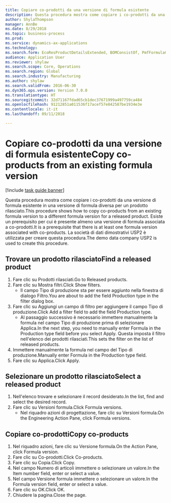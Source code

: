 ```yaml
--- 
title: Copiare co-prodotti da una versione di formula esistente
description: Questa procedura mostra come copiare i co-prodotti da una versione di formula esistente in una versione di formula diversa per un prodotto rilasciato.
author: ShylaThompson
manager: AnnBe
ms.date: 8/29/2018
ms.topic: business-process
ms.prod: 
ms.service: dynamics-ax-applications
ms.technology: 
ms.search.form: EcoResProductDetailsExtended, BOMConsistOf, PmfFormulaCoBy, BOMRouteCopyDialog
audience: Application User
ms.reviewer: shylaw
ms.search.scope: Core, Operations
ms.search.region: Global
ms.search.industry: Manufacturing
ms.author: shylaw
ms.search.validFrom: 2016-06-30
ms.dyn365.ops.version: Version 7.0.0
ms.translationtype: HT
ms.sourcegitcommit: 32d71167fdad65cb1dec37671999a497759ca484
ms.openlocfilehash: 91212851a011536f17acef57e842587be1934e3e
ms.contentlocale: it-it
ms.lasthandoff: 09/11/2018

---
```

# <a name="copy-co-products-from-an-existing-formula-version"></a><span data-ttu-id="4a4f0-103">Copiare co-prodotti da una versione di formula esistente</span><span class="sxs-lookup"><span data-stu-id="4a4f0-103">Copy co-products from an existing formula version</span></span>

[!include [task guide banner](../../includes/task-guide-banner.md)]

<span data-ttu-id="4a4f0-104">Questa procedura mostra come copiare i co-prodotti da una versione di formula esistente in una versione di formula diversa per un prodotto rilasciato.</span><span class="sxs-lookup"><span data-stu-id="4a4f0-104">This procedure shows how to copy co-products from an existing formula version to a different formula version for a released product.</span></span> <span data-ttu-id="4a4f0-105">Esiste un prerequisito per cui è presente almeno una versione di formula associata a co-prodotti.</span><span class="sxs-lookup"><span data-stu-id="4a4f0-105">It is a prerequisite that there is at least one formula version associated with co-products.</span></span> <span data-ttu-id="4a4f0-106">La società di dati dimostrativi USP2 è utilizzata per creare questa procedura.</span><span class="sxs-lookup"><span data-stu-id="4a4f0-106">The demo data company USP2 is used to create this procedure.</span></span>


## <a name="find-a-released-product"></a><span data-ttu-id="4a4f0-107">Trovare un prodotto rilasciato</span><span class="sxs-lookup"><span data-stu-id="4a4f0-107">Find a released product</span></span>
1. <span data-ttu-id="4a4f0-108">Fare clic su Prodotti rilasciati.</span><span class="sxs-lookup"><span data-stu-id="4a4f0-108">Go to Released products.</span></span>
2. <span data-ttu-id="4a4f0-109">Fare clic su Mostra filtri.</span><span class="sxs-lookup"><span data-stu-id="4a4f0-109">Click Show filters.</span></span>
    * <span data-ttu-id="4a4f0-110">Il campo Tipo di produzione sta per essere aggiunto nella finestra di dialogo Filtro.</span><span class="sxs-lookup"><span data-stu-id="4a4f0-110">You are about to add the field Production type in the filter dialog box.</span></span>  
3. <span data-ttu-id="4a4f0-111">Fare clic su Aggiungi un campo di filtro per aggiungere il campo Tipo di produzione.</span><span class="sxs-lookup"><span data-stu-id="4a4f0-111">Click Add a filter field to add the field Production type.</span></span>
    * <span data-ttu-id="4a4f0-112">Al passaggio successivo è necessario immettere manualmente la formula nel campo Tipo di produzione prima di selezionare Applica.</span><span class="sxs-lookup"><span data-stu-id="4a4f0-112">In the next step, you need to manually enter Formula in the Production type field before you select Apply.</span></span> <span data-ttu-id="4a4f0-113">Questa imposta il filtro nell'elenco dei prodotti rilasciati.</span><span class="sxs-lookup"><span data-stu-id="4a4f0-113">This sets the filter on the list of released products.</span></span>  
4. <span data-ttu-id="4a4f0-114">Immettere manualmente la formula nel campo del Tipo di produzione.</span><span class="sxs-lookup"><span data-stu-id="4a4f0-114">Manually enter Formula in the Production type field.</span></span>
5. <span data-ttu-id="4a4f0-115">Fare clic su Applica.</span><span class="sxs-lookup"><span data-stu-id="4a4f0-115">Click Apply.</span></span>

## <a name="select-a-released-product"></a><span data-ttu-id="4a4f0-116">Selezionare un prodotto rilasciato</span><span class="sxs-lookup"><span data-stu-id="4a4f0-116">Select a released product</span></span>
1. <span data-ttu-id="4a4f0-117">Nell'elenco trovare e selezionare il record desiderato.</span><span class="sxs-lookup"><span data-stu-id="4a4f0-117">In the list, find and select the desired record.</span></span>
2. <span data-ttu-id="4a4f0-118">Fare clic su Versioni formula.</span><span class="sxs-lookup"><span data-stu-id="4a4f0-118">Click Formula versions.</span></span>
    * <span data-ttu-id="4a4f0-119">Nel riquadro azioni di progettazione, fare clic su Versioni formula.</span><span class="sxs-lookup"><span data-stu-id="4a4f0-119">On the Engineering Action Pane, click Formula versions.</span></span>  

## <a name="copy-co-products"></a><span data-ttu-id="4a4f0-120">Copiare co-prodotti</span><span class="sxs-lookup"><span data-stu-id="4a4f0-120">Copy co-products</span></span>
1. <span data-ttu-id="4a4f0-121">Nel riquadro azioni, fare clic su Versione formula.</span><span class="sxs-lookup"><span data-stu-id="4a4f0-121">On the Action Pane, click Formula version.</span></span>
2. <span data-ttu-id="4a4f0-122">Fare clic su Co-prodotti.</span><span class="sxs-lookup"><span data-stu-id="4a4f0-122">Click Co-products.</span></span>
3. <span data-ttu-id="4a4f0-123">Fare clic su Copia.</span><span class="sxs-lookup"><span data-stu-id="4a4f0-123">Click Copy.</span></span>
4. <span data-ttu-id="4a4f0-124">Nel campo Numero di articoli immettere o selezionare un valore.</span><span class="sxs-lookup"><span data-stu-id="4a4f0-124">In the Item number field, enter or select a value.</span></span>
5. <span data-ttu-id="4a4f0-125">Nel campo Versione formula immettere o selezionare un valore.</span><span class="sxs-lookup"><span data-stu-id="4a4f0-125">In the Formula version field, enter or select a value.</span></span>
6. <span data-ttu-id="4a4f0-126">Fare clic su OK.</span><span class="sxs-lookup"><span data-stu-id="4a4f0-126">Click OK.</span></span>
7. <span data-ttu-id="4a4f0-127">Chiudere la pagina.</span><span class="sxs-lookup"><span data-stu-id="4a4f0-127">Close the page.</span></span>


